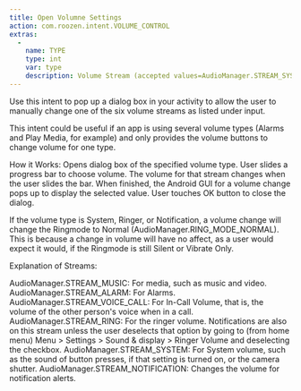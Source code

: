 ```yaml
---
title: Open Volumne Settings
action: com.roozen.intent.VOLUME_CONTROL
extras:
  -
    name: TYPE
    type: int
    var: type
    description: Volume Stream (accepted values=AudioManager.STREAM_SYSTEM, AudioManager.STREAM_MUSIC, AudioManager.STREAM_RING, AudioManager.STREAM_VOICE_CALL, AudioManager.STREAM_ALARM, AudioManager.STREAM_NOTIFICATION)
---
```

Use this intent to pop up a dialog box in your activity to allow the user to manually change one of the six volume streams as listed under input.

This intent could be useful if an app is using several volume types (Alarms and Play Media, for example) and only provides the volume buttons to change volume for one type.

How it Works: Opens dialog box of the specified volume type. User slides a progress bar to choose volume. The volume for that stream changes when the user slides the bar. When finished, the Android GUI for a volume change pops up to display the selected value. User touches OK button to close the dialog.

If the volume type is System, Ringer, or Notification, a volume change will change the Ringmode to Normal (AudioManager.RING_MODE_NORMAL). This is because a change in volume will have no affect, as a user would expect it would, if the Ringmode is still Silent or Vibrate Only.

Explanation of Streams:

AudioManager.STREAM_MUSIC: For media, such as music and video.
AudioManager.STREAM_ALARM: For Alarms.
AudioManager.STREAM_VOICE_CALL: For In-Call Volume, that is, the volume of the other person's voice when in a call.
AudioManager.STREAM_RING: For the ringer volume. Notifications are also on this stream unless the user deselects that option by going to (from home menu) Menu > Settings > Sound & display > Ringer Volume and deselecting the checkbox.
AudioManager.STREAM_SYSTEM: For System volume, such as the sound of button presses, if that setting is turned on, or the camera shutter.
AudioManager.STREAM_NOTIFICATION: Changes the volume for notification alerts.

